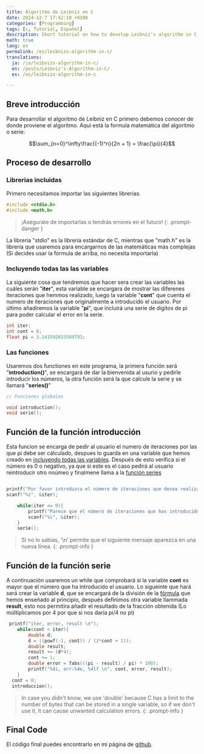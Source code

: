 ```yaml
---
title: Algoritmo de Leibniz en C
date: 2024-12-7 17:42:10 +0100
categories: [Programming]
tags: [c, Tutorial, Español]
description: Short tutorial on how to develop Leibniz's algorithm in C.
math: true
lang: es
permalink: /es/leibnizs-algorithm-in-c/
translations:
  ja: /ja/leibnizs-algorithm-in-c/
  en: /posts/Leibniz's-Algorithm-in-C/
  es: /es/leibnizs-algorithm-in-c

---
```


## Breve introducción

Para desarrollar el algoritmo de Leibniz en C primero debemos conocer de donde proviene el algoritmo. Aquí está la formula matemática del algoritmo o serie:

$$\sum_{n=0}^\infty\frac{(-1)^n}{2n + 1} = \frac{\pi}{4}$$

## Proceso de desarrollo

### Librerias incluidas

Primero necesitamos importar las siguientes librerias.

```c
#include <stdio.h>
#include <math.h>
```

> ¡Asegurate de importarlas o tendrás errores en el futuro!
{: .prompt-danger }

La libreria "stdio" es la libreria estándar de C, mientras que "math.h" es la libreria que usaremos para encargarnos de las matemáticas más complejas (Si decides usar la formula de arriba, no necesita importarla)

### Incluyendo todas las las variables

La siguiente cosa que tendremos que hacer sera crear las variables las cuáles serán "**iter**", esta variable se encargara de mostrar las diferenes iteraciones que hemmos realizado, luego la variable "**cont**" que cuenta el numero de iteraciones que originalmente a introducido el usuario. Por último añadiremos la variable "**pi**", que incluirá una serie de digitos de pi para poder calcular el error en la serie.

```c
int iter;
int cont = 0;
float pi = 3.141592653589793;
```

### Las funciones

Usaremos dos functiones en este programa, la primera función será "**introduction()**", se encargará de dar la bienvenida al usurio y pedirle introducir los números, la otra función será la que calcule la serie y se llamará "**series()**"

```c
// Funciones globales

void introduction();
void serie();
```

## Función de la función introducción

Esta funcion se encarga de pedir al usuario el numero de iteraciones por las que pi debe ser cálculado, despues lo guarda en una variable que hemos creado en [incluyendo todas las variables](#incluyendo-todas-las-las-variables). Después de esto verifica si el número es 0 o negativo, ya que si este es el caso pedirá al usuario reintroducir otro nnúmeo y finalmene llama a la [función series]()


```c

printf("Por favor introduzca el número de iteraciones que desea realizar. \n");
scanf("%i", &iter);

    while(iter <= 0){
        printf("Parece que el número de iteraciones que has introducido es un número negativo o 0. \n");
        scanf("%i", &iter);
    }
    serie();
```


> Si no lo sabías, ‘\n’ permite que el siguiente mensaje aparezca en una nueva linea.
{: .prompt-info }


## Función de la función serie

A continuación usaremos un while que comprobará si la variable **cont** es mayor que el número que ha introducido el usuario. Lo sigueinte que hará será crear la variable **d**, que se encargará de la división de la [fórmula](#breve-introducción) que hemos enseñado al principio, después definimos otra variable llammada **result**, esto nos permitira añadir el resultado de la fracción obtenida (Lo múltiplicamos por 4 por que si nos daría pi/4 no pi)
```c
 printf("iter, error, result \n");
    while(cont < iter){
        double d;
        d = ((powf(-1, cont)) / (2*cont + 1));
        double result;
        result += (d*4);
        cont += 1;
        double error = fabs(((pi - result) / pi) * 100);
        printf("%4i, err:%4e, %4lf \n", cont, error, result);
    }
  cont = 0;
  introduccion();
```

> In case you didn't know, we use 'double' because C has a limit to the number of bytes that can be stored in a single variable, so if we don't use it, it can cause unwanted calculation errors.
{: .prompt-info }


## Final Code

El código final puedes encontrarlo en mi página de [github](https://github.com/oviwanazul124/Leibniz-s-Algorithm-in-C/blob/main/main.c).
